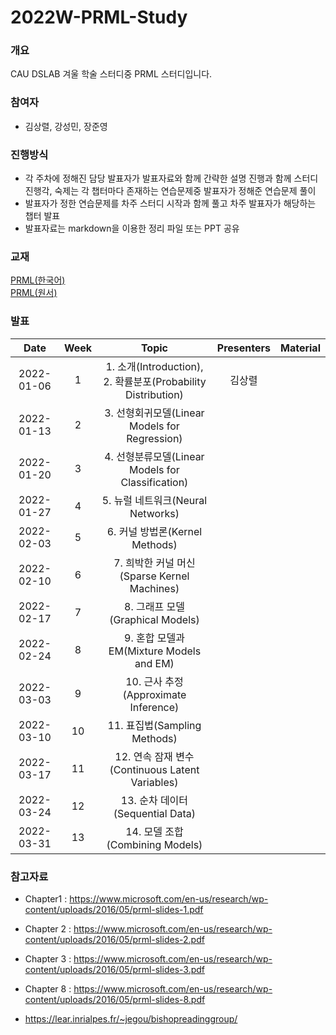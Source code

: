 # 2022W-PRML-Study
### 개요
CAU DSLAB 겨울 학술 스터디중 PRML 스터디입니다.

### 참여자
* 김상렬, 강성민, 장준영


### 진행방식
* 각 주차에 정해진 담당 발표자가 발표자료와 함께 간략한 설명 진행과 함께 스터디 진행각, 숙제는 각 챕터마다 존재하는 연습문제중 발표자가 정해준 연습문제 풀이 
* 발표자가 정한 연습문제를 차주 스터디 시작과 함께 풀고 차주 발표자가 해당하는 챕터 발표
* 발표자료는 markdown을 이용한 정리 파일 또는 PPT 공유

### 교재
[PRML(한국어)](http://www.yes24.com/Product/Goods/64189352)  
[PRML(원서)](https://www.microsoft.com/en-us/research/uploads/prod/2006/01/Bishop-Pattern-Recognition-and-Machine-Learning-2006.pdf)

### 발표
|       Date       | Week | Topic | Presenters | Material |
|:----------------:|:------:|:----------------------------------------:|:----------:|:------:|
| 2022-01-06 | 1  | 1. 소개(Introduction), 2. 확률분포(Probability Distribution) | 김상렬 | |
| 2022-01-13 | 2  | 3. 선형회귀모델(Linear Models for Regression) |  | |
| 2022-01-20 | 3  | 4. 선형분류모델(Linear Models for Classification)  |  | |
| 2022-01-27 | 4  | 5. 뉴럴 네트워크(Neural Networks) |  | |
| 2022-02-03 | 5  | 6. 커널 방법론(Kernel Methods) |  | |
| 2022-02-10 | 6  | 7. 희박한 커널 머신(Sparse Kernel Machines) |  | |
| 2022-02-17 | 7  | 8. 그래프 모델(Graphical Models) |  | |
| 2022-02-24 | 8  | 9. 혼합 모델과 EM(Mixture Models and EM) |  | |
| 2022-03-03 | 9  | 10. 근사 추정(Approximate Inference) |  | |
| 2022-03-10 | 10  | 11. 표집법(Sampling Methods) |  | |
| 2022-03-17 | 11  | 12. 연속 잠재 변수(Continuous Latent Variables) |  | |
| 2022-03-24 | 12  | 13. 순차 데이터(Sequential Data) |  | |
| 2022-03-31 | 13  | 14. 모델 조합(Combining Models) |  | |


### 참고자료

* Chapter1 : https://www.microsoft.com/en-us/research/wp-content/uploads/2016/05/prml-slides-1.pdf
* Chapter 2 : https://www.microsoft.com/en-us/research/wp-content/uploads/2016/05/prml-slides-2.pdf
* Chapter 3 : https://www.microsoft.com/en-us/research/wp-content/uploads/2016/05/prml-slides-3.pdf
* Chapter 8 : https://www.microsoft.com/en-us/research/wp-content/uploads/2016/05/prml-slides-8.pdf

* https://lear.inrialpes.fr/~jegou/bishopreadinggroup/


